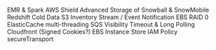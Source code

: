 EMR & Spark
AWS Shield Advanced
Storage of Snowball & SnowMobile
Redshift Cold Data
S3 Inventory Stream / Event Notification
EBS RAID 0
ElasticCache multi-threading
SQS Visibility Timeout & Long Polling
Cloudfront (Signed Cookies?)
EBS Instance Store
IAM Policy secureTransport 
